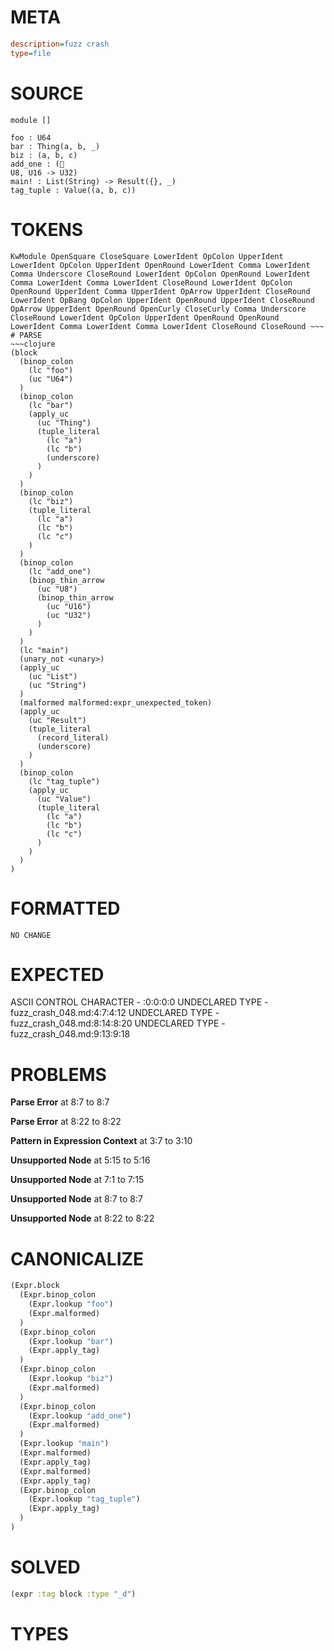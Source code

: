 # META
~~~ini
description=fuzz crash
type=file
~~~
# SOURCE
~~~roc
module []

foo : U64
bar : Thing(a, b, _)
biz : (a, b, c)
add_one : (
U8, U16 -> U32)
main! : List(String) -> Result({}, _)
tag_tuple : Value((a, b, c))
~~~
# TOKENS
~~~text
KwModule OpenSquare CloseSquare LowerIdent OpColon UpperIdent LowerIdent OpColon UpperIdent OpenRound LowerIdent Comma LowerIdent Comma Underscore CloseRound LowerIdent OpColon OpenRound LowerIdent Comma LowerIdent Comma LowerIdent CloseRound LowerIdent OpColon OpenRound UpperIdent Comma UpperIdent OpArrow UpperIdent CloseRound LowerIdent OpBang OpColon UpperIdent OpenRound UpperIdent CloseRound OpArrow UpperIdent OpenRound OpenCurly CloseCurly Comma Underscore CloseRound LowerIdent OpColon UpperIdent OpenRound OpenRound LowerIdent Comma LowerIdent Comma LowerIdent CloseRound CloseRound ~~~
# PARSE
~~~clojure
(block
  (binop_colon
    (lc "foo")
    (uc "U64")
  )
  (binop_colon
    (lc "bar")
    (apply_uc
      (uc "Thing")
      (tuple_literal
        (lc "a")
        (lc "b")
        (underscore)
      )
    )
  )
  (binop_colon
    (lc "biz")
    (tuple_literal
      (lc "a")
      (lc "b")
      (lc "c")
    )
  )
  (binop_colon
    (lc "add_one")
    (binop_thin_arrow
      (uc "U8")
      (binop_thin_arrow
        (uc "U16")
        (uc "U32")
      )
    )
  )
  (lc "main")
  (unary_not <unary>)
  (apply_uc
    (uc "List")
    (uc "String")
  )
  (malformed malformed:expr_unexpected_token)
  (apply_uc
    (uc "Result")
    (tuple_literal
      (record_literal)
      (underscore)
    )
  )
  (binop_colon
    (lc "tag_tuple")
    (apply_uc
      (uc "Value")
      (tuple_literal
        (lc "a")
        (lc "b")
        (lc "c")
      )
    )
  )
)
~~~
# FORMATTED
~~~roc
NO CHANGE
~~~
# EXPECTED
ASCII CONTROL CHARACTER - :0:0:0:0
UNDECLARED TYPE - fuzz_crash_048.md:4:7:4:12
UNDECLARED TYPE - fuzz_crash_048.md:8:14:8:20
UNDECLARED TYPE - fuzz_crash_048.md:9:13:9:18
# PROBLEMS
**Parse Error**
at 8:7 to 8:7

**Parse Error**
at 8:22 to 8:22

**Pattern in Expression Context**
at 3:7 to 3:10

**Unsupported Node**
at 5:15 to 5:16

**Unsupported Node**
at 7:1 to 7:15

**Unsupported Node**
at 8:7 to 8:7

**Unsupported Node**
at 8:22 to 8:22

# CANONICALIZE
~~~clojure
(Expr.block
  (Expr.binop_colon
    (Expr.lookup "foo")
    (Expr.malformed)
  )
  (Expr.binop_colon
    (Expr.lookup "bar")
    (Expr.apply_tag)
  )
  (Expr.binop_colon
    (Expr.lookup "biz")
    (Expr.malformed)
  )
  (Expr.binop_colon
    (Expr.lookup "add_one")
    (Expr.malformed)
  )
  (Expr.lookup "main")
  (Expr.malformed)
  (Expr.apply_tag)
  (Expr.malformed)
  (Expr.apply_tag)
  (Expr.binop_colon
    (Expr.lookup "tag_tuple")
    (Expr.apply_tag)
  )
)
~~~
# SOLVED
~~~clojure
(expr :tag block :type "_d")
~~~
# TYPES
~~~roc
~~~
